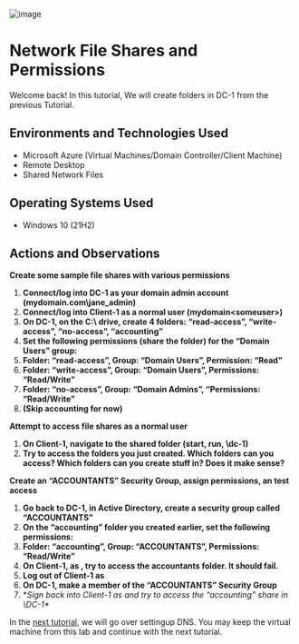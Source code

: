 ![image](https://user-images.githubusercontent.com/109401839/212763285-615193c5-a326-4fe5-8387-fa77727c3666.png)

<h1>Network File Shares and Permissions</h1>
Welcome back! In this tutorial, We will create folders in DC-1 from the previous Tutorial. <br />

<h2>Environments and Technologies Used</h2>

- Microsoft Azure (Virtual Machines/Domain Controller/Client Machine)
- Remote Desktop
- Shared Network Files

<h2>Operating Systems Used </h2>

- Windows 10 (21H2)

<h2>Actions and Observations</h2>

**Create some sample file shares with various permissions**

1. **Connect/log into DC-1 as your domain admin account (mydomain.com\jane_admin)**
2. **Connect/log into Client-1 as a normal user (mydomain\<someuser>)**
3. **On DC-1, on the C:\ drive, create 4 folders: “read-access”, “write-access”, “no-access”, “accounting”**
4. **Set the following permissions (share the folder) for the “Domain Users” group:**
5. **Folder: “read-access”, Group: “Domain Users”, Permission: “Read”**
6. **Folder: “write-access”, Group: “Domain Users”, Permissions: “Read/Write”**
7. **Folder: “no-access”, Group: “Domain Admins”, “Permissions: “Read/Write”**
8. **(Skip accounting for now)**

**Attempt to access file shares as a normal user**

1. **On Client-1, navigate to the shared folder (start, run, \\dc-1)**
2. **Try to access the folders you just created. Which folders can you access? Which folders can you create stuff in? Does it make sense?**

**Create an “ACCOUNTANTS” Security Group, assign permissions, an test access**

1. **Go back to DC-1, in Active Directory, create a security group called “ACCOUNTANTS”**
2. **On the “accounting” folder you created earlier, set the following permissions:**
3. **Folder: “accounting”, Group: “ACCOUNTANTS”, Permissions: “Read/Write”**
4. **On Client-1, as <someuser>, try to access the accountants folder. It should fail.**
5. **Log out of Client-1 as <someuser>**
6. **On DC-1, make <someuser> a member of the “ACCOUNTANTS” Security Group**
7. **Sign back into Client-1 as <someuser> and try to access the “accounting” share in \\DC-1\**

In the [next tutorial](https://github.com/fnabeel/Building-Intuition-for-DNS),  we will go over settingup DNS. You may keep the virtual machine from this lab and continue with the next tutorial. 
